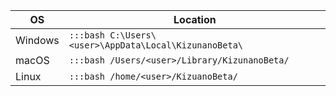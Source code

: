 | **OS**  | **Location** |
|---------|--------------|
| Windows | `:::bash C:\Users\<user>\AppData\Local\KizunanoBeta\` |
| macOS   | `:::bash /Users/<user>/Library/KizunanoBeta/ ` |
| Linux   | `:::bash /home/<user>/KizuanoBeta/ ` |
